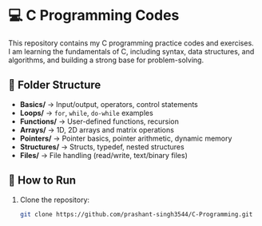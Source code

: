 # 💻 C Programming Codes

This repository contains my C programming practice codes and exercises.  
I am learning the fundamentals of C, including syntax, data structures, and algorithms, and building a strong base for problem-solving.

## 📁 Folder Structure
- **Basics/** → Input/output, operators, control statements  
- **Loops/** → `for`, `while`, `do-while` examples  
- **Functions/** → User-defined functions, recursion  
- **Arrays/** → 1D, 2D arrays and matrix operations  
- **Pointers/** → Pointer basics, pointer arithmetic, dynamic memory  
- **Structures/** → Structs, typedef, nested structures  
- **Files/** → File handling (read/write, text/binary files)  

## 🚀 How to Run
1. Clone the repository:
   ```bash
   git clone https://github.com/prashant-singh3544/C-Programming.git
